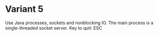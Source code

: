 # Variant 5
Use Java processes, sockets and nonblocking IO. The main process is a single-threaded socket server.
Key to quit: ESC
